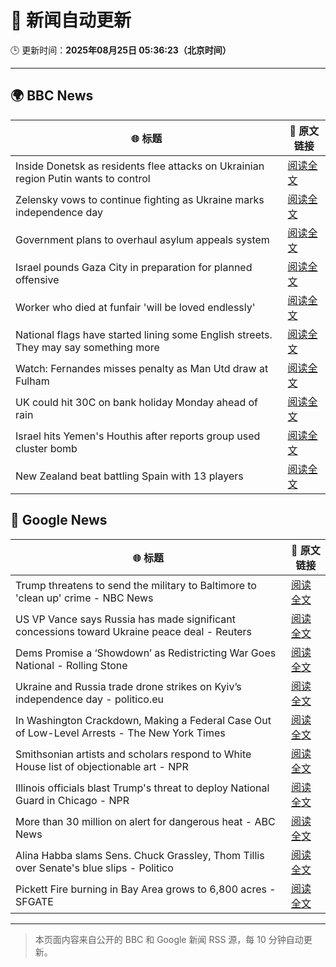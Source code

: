 # 🧠 新闻自动更新

🕒 更新时间：**2025年08月25日 05:36:23（北京时间）**

---

## 🌍 BBC News

| 🌐 标题 | 🔗 原文链接 |
|--------|-------------|
| Inside Donetsk as residents flee attacks on Ukrainian region Putin wants to control | [阅读全文](https://www.bbc.com/news/articles/c209yn1ygz6o?at_medium=RSS&at_campaign=rss) |
| Zelensky vows to continue fighting as Ukraine marks independence day | [阅读全文](https://www.bbc.com/news/articles/czxy2v9dzgxo?at_medium=RSS&at_campaign=rss) |
| Government plans to overhaul asylum appeals system | [阅读全文](https://www.bbc.com/news/articles/cg4xp4ywk47o?at_medium=RSS&at_campaign=rss) |
| Israel pounds Gaza City in preparation for planned offensive | [阅读全文](https://www.bbc.com/news/articles/cvg478y8l09o?at_medium=RSS&at_campaign=rss) |
| Worker who died at funfair 'will be loved endlessly' | [阅读全文](https://www.bbc.com/news/articles/c2djy596rezo?at_medium=RSS&at_campaign=rss) |
| National flags have started lining some English streets. They may say something more | [阅读全文](https://www.bbc.com/news/articles/cx271162ee3o?at_medium=RSS&at_campaign=rss) |
| Watch: Fernandes misses penalty as Man Utd draw at Fulham | [阅读全文](https://www.bbc.com/sport/football/videos/c80d2pj8x52o?at_medium=RSS&at_campaign=rss) |
| UK could hit 30C on bank holiday Monday ahead of rain | [阅读全文](https://www.bbc.com/news/articles/cj6yp0j7znxo?at_medium=RSS&at_campaign=rss) |
| Israel hits Yemen's Houthis after reports group used cluster bomb | [阅读全文](https://www.bbc.com/news/articles/c0kzy7r8pl1o?at_medium=RSS&at_campaign=rss) |
| New Zealand beat battling Spain with 13 players | [阅读全文](https://www.bbc.com/sport/rugby-union/articles/cn85q4nnjglo?at_medium=RSS&at_campaign=rss) |

## 📰 Google News

| 🌐 标题 | 🔗 原文链接 |
|--------|-------------|
| Trump threatens to send the military to Baltimore to 'clean up' crime - NBC News | [阅读全文](https://news.google.com/rss/articles/CBMiwAFBVV95cUxQTVFsVzVmYjFRM0dEUmR5UUsxTmVaMnVXSjlPQzJDLWxNWDVILUtmbGNTSEtFTlk3RXlGSTlPeTRCTjM1T25DOTFSSzJmSU1NWmVmOXB0YVNwc3BwS3l5UXRsdkZ4VHFQUnFwdjVvTnY5d19IaElOVEVWMHpsQ19KMFl1ODAtTW9XMV80UTlOdTBGQzZjVzYyazdTUF8zaS1ySk1IUVJmYk05NDRHZ0VBdFAxLUlxR0RFNDlrZmNuMmbSAVZBVV95cUxPaEFfZDFpbk02SG5jSE9uam9NWk90eHNLZ00zV21WSHlxcDM5MllwaGJlWGE1TlBNaGhNbUhQUFlvUkFkYWhROWtQZGdtV2pjNm1mbXNJZw?oc=5) |
| US VP Vance says Russia has made significant concessions toward Ukraine peace deal - Reuters | [阅读全文](https://news.google.com/rss/articles/CBMixAFBVV95cUxPaVdlSnltTGVUa3d1U0hDUWsybUpWS1Jrczl3R1FqQ1QwRElGZkFPRzFPT3VZLVJOeXA4UW4xRkNXSHFKbUh0Q0h4Ui1mNmJ4VWZod002V3lUWTVBTG9lU3hhVEZ2aXUxZXhqYkFnMEQ2WXdYbVJiTWkzckZCV0tyUmdkYzVRTkJtZThXejZfUXJ0dURXa3JsNEFqWDJJZjl0UXhhbDcxbXc4bG95WTEwSXdCbmt2b09PV09JVU1iS2xpSlhB?oc=5) |
| Dems Promise a ‘Showdown’ as Redistricting War Goes National - Rolling Stone | [阅读全文](https://news.google.com/rss/articles/CBMitwFBVV95cUxNVjIzbkJwT1psSnUyNzRzSDU1dzBfVU1hTXV0dDFteVpxZzFPZkx0MEx3ZEgzMnhBQ2czYmtzMlFLcC1yN2FtR0gyOGZTZFJvNGdQbUdlazRMZHBvYkMzaEJ2N3Fyc3pkLVBHY1k2amtKSU5VYXk1WmpSRVdURXg0WnBJbXRQV1VVNWQ0eVFsNjBMdnZVcUFrb3VreVp4WUFDNlBCVXNvRGlrR3pJLVpYaHFEczljdEU?oc=5) |
| Ukraine and Russia trade drone strikes on Kyiv’s independence day - politico.eu | [阅读全文](https://news.google.com/rss/articles/CBMingFBVV95cUxOQ2dTWjQtYkRmUEVvMUc2b2FjTlJ3bFNqTXlXMlB2UHpuSjJzOUtmTFM5VEZYeTNybkkzcks3YURfbUVsYm53bFBRblN2Qjc0a3hSVEl2dGU5M25vSUtoMTd0UjRQZjVZZ29iajd4VzBXTEZlNl9rckZZMUFjMGprdmZrOW5hZ2hJVm1BSUpvTGFKdDZpSm9uV2FVVnM5dw?oc=5) |
| In Washington Crackdown, Making a Federal Case Out of Low-Level Arrests - The New York Times | [阅读全文](https://news.google.com/rss/articles/CBMikwFBVV95cUxNcHNMb3NDV1M0MWswVEN2SzFNLWYwUTFrekFlUmRqaHNFZU9xeW5SWXprVW9oc0dHbkRzTmxnN1AyRkgzRW4zNHI4a0p3VWo2b2F2Q3lTU2IxbkFDSXM2SWx4Q0ZGSzJORlRSR3JlTjBKYjBKaEdVTkR3RXZvS09pX0lBUkhDbXVhUXFNXzM2VFdURE0?oc=5) |
| Smithsonian artists and scholars respond to White House list of objectionable art - NPR | [阅读全文](https://news.google.com/rss/articles/CBMifEFVX3lxTE5WS2tENks1dUtwQ3poaXJJQ3RjcXNCcXdabTlZSzg5M2JfOFI0bExSSWs4ZE9NQjlPSDlFZ1RscDVsdVdWMTNvZmRIQV9RdnpGNngwYmZaRXloTXRLRFpHVWxONjBVdU1aT3RpUXhfYWFBaG1KdzZ4MG54M04?oc=5) |
| Illinois officials blast Trump's threat to deploy National Guard in Chicago - NPR | [阅读全文](https://news.google.com/rss/articles/CBMiuwFBVV95cUxQV2lGcVpJTVlhTTN3eDAxYkFSSEw2UWE1amQ5Sm1vcGxhUWRLUFI2bjVmUm9yYVlhMXdXc2MxQjQ1eTNMbE1DT0l5aWNCTTB6N25kS0lBM1E4S3BmbUdfNXY3WWozeHdaQ3MzZUZlSjhaa05XaW9MTG02akN4TDZfTURGdVZxUmNwVks2YnYwRmZQQ1NBdjQzd2tWb25QbUNwbzdiWnhLUzhpSHNQMmgzRFBsczk2QXZKbEM0?oc=5) |
| More than 30 million on alert for dangerous heat - ABC News | [阅读全文](https://news.google.com/rss/articles/CBMiggFBVV95cUxNMU1SRjl5RXV0ZVhmZUdhMXpHSFBKaDRqVnpSRXQzZW9zUExOc29jYzc3TjdRN3ZBMUlicXFNTGtKMWVUTllOTlQ2Z3Nwc3lSejFwbFdtS0hNTmV5YlpaOEV3d2VOdDdoaGFZSXlHZ1ZCcDhuYWFlZGhDOElVZG9qVU5n0gGHAUFVX3lxTE9XZVFYLVZYc0g4Yzd1RTRqMEM1YlpXS1UxeWhTT080V0hMeVVEcndoWDRvMV9NNUhPdjU0WWQtREFEdGpzdnd2a0FFejd5NjJ1VUs3Q1hMQ0RRbDZBQVpjVkhLaE1scm1DdWVVcXRiNkdsaGpORmYyUXZGYWVhZ3c2Zm5xT0dYZw?oc=5) |
| Alina Habba slams Sens. Chuck Grassley, Thom Tillis over Senate's blue slips - Politico | [阅读全文](https://news.google.com/rss/articles/CBMijgFBVV95cUxPQ3V3aTZ6X0swaUw4c0F4eER0UTM4RXZLZG04bnNCQnE3NmNlLVVOYlEtNlI4OE10S0VpdENjVGk2anpJNER0QldldzhMMXhId1Ezc1pJMkQ1V2hpX0s1OEE5Z2Z2RktiWWEzR2QySGEySk9KNzVBOGRKajJxSmpLUnBCY2t0NkFmM2lVSXFn?oc=5) |
| Pickett Fire burning in Bay Area grows to 6,800 acres - SFGATE | [阅读全文](https://news.google.com/rss/articles/CBMimwFBVV95cUxOSFpEdEVRUXkwUU5QWVFHT2hzdndWaksxdTdYd0d4b1RGTVlubHVES3l0RTF5QXdQbTg5Q21Gb1BIM19FZGdHbFBHTEZzS2d3eFBrNWJtc2tqbXo1SGc2a3RoSV9ZREE2SnlsNFNMMjNDS2w2cS1aSmJ2TldJaUZvNGZrOHJGLTh1UVRzQVRMMFYwVFN4TWIxQ2ZfYw?oc=5) |

---
> 本页面内容来自公开的 BBC 和 Google 新闻 RSS 源，每 10 分钟自动更新。
